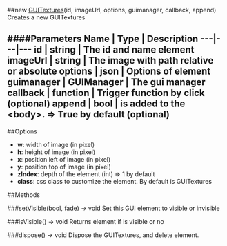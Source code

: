 ##new [GUITextures](#)(id, imageUrl, options, guimanager, callback, append)
Creates a new GUITextures

####Parameters
Name | Type | Description
---|---|---
**id** | string | The id and name element
**imageUrl** | string | The image with path relative or absolute
**options** | json | Options of element
**guimanager** | GUIManager | The gui manager
**callback** | function | Trigger function by click (optional)
**append** | bool | is added to the &lt;body&gt;. =&gt; True by default (optional)
---

##Options

* **w**: width of image (in pixel)
* **h**: height of image (in pixel)
* **x**: position left of image (in pixel)
* **y**: position top of image (in pixel)
* **zIndex**: depth of the element (int) =&gt; 1 by default
* **class**: css class to customize the element. By default is GUITextures

##Methods

###setVisible(bool, fade) → void
Set this GUI element to visible or invisible

###isVisible() → void
Returns element if is visible or no

###dispose() → void
Dispose the GUITextures, and delete element.
